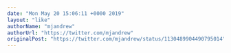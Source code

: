 ```yaml
---
date: "Mon May 20 15:06:11 +0000 2019"
layout: "like"
authorName: "mjandrew"
authorUrl: "https://twitter.com/mjandrew"
originalPost: "https://twitter.com/mjandrew/status/1130489904490795014"
---
```

